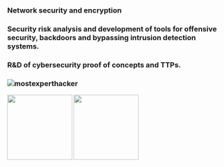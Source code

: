### 
### Network security and encryption
### Security risk analysis and development of tools for offensive security, backdoors and bypassing intrusion detection systems.
### R&D of cybersecurity proof of concepts and TTPs.
### ![mostexperthacker](https://user-images.githubusercontent.com/51093556/101558750-994c0480-398d-11eb-85bf-957b3aabb757.gif)


<a href="https://github.com/edsondearaujo/github-readme-statst">
  <img align="left"  height='150px' src="https://github-readme-stats.vercel.app/api?username=nimitzufo&show_icons=true&theme=highcontrast" />
</a>

<a href="https://github.com/edsondearaujo/github-readme-stats">
  <img align="left" height='150px' src="https://github-readme-stats.vercel.app/api/top-langs/?username=nimitzufo&hide=jupyter%20notebook,html&layout=compact&theme=highcontrast" />
</a>
